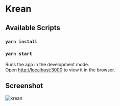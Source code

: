 # Krean

## Available Scripts

### `yarn install`
### `yarn start`

Runs the app in the development mode.\
Open [http://localhost:3000](http://localhost:3000) to view it in the browser.

## Screenshot

![krean](https://user-images.githubusercontent.com/91267121/141312597-1d289109-d2eb-4ee7-a990-def2184543bc.png)
